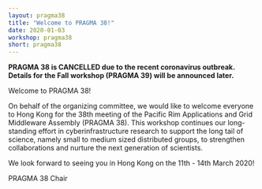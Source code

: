```yaml
---
layout: pragma38
title: "Welcome to PRAGMA 38!"
date: 2020-01-03
workshop: pragma38
short: pragma38
---
```


<p style="font-color:red;font-weight:bolder;">PRAGMA 38 is CANCELLED due to the recent coronavirus outbreak. Details for the Fall workshop (PRAGMA 39) will be announced later.</p>

<div class="border38">Welcome to PRAGMA 38!</div>

On behalf of the organizing committee, we would like to welcome everyone to Hong Kong for the 38th meeting of the Pacific Rim Applications and Grid Middleware Assembly (PRAGMA 38). This workshop continues our long-standing effort in cyberinfrastructure research to support the long tail of science, namely small to medium sized distributed groups, to strengthen collaborations and nurture the next generation of scientists.

We look forward to seeing you in Hong Kong on the 11th - 14th March 2020!
<div class="border38">PRAGMA 38 Chair</div>
<br>
